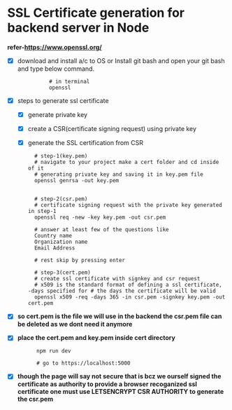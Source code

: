 # SSL Certificate generation for backend server in Node

**refer-https://www.openssl.org/**

- [x] download and install a/c to OS or Install git bash and open your git bash and type below command.

                # in terminal
                openssl

- [x] steps to generate ssl certificate
    - [x] generate private key
    - [x] create a CSR(certificate signing request) using private key
    - [x] generate the SSL certification from CSR
            
            # step-1(key.pem)
            # navigate to your project make a cert folder and cd inside of it
            # generating private key and saving it in key.pem file
            openssl genrsa -out key.pem 


            # step-2(csr.pem)
            # certificate signing request with the private key generated in step-1
            openssl req -new -key key.pem -out csr.pem

            # answer at least few of the questions like
            Country name
            Organization name
            Email Address

            # rest skip by pressing enter

            # step-3(cert.pem)
            # create ssl certificate with signkey and csr request
            # x509 is the standard format of defining a ssl certificate, -days specified for # the days the certificate will be valid
            openssl x509 -req -days 365 -in csr.pem -signkey key.pem -out cert.pem
            
- [x] **so cert.pem is the file we will use in the backend the csr.pem file can be deleted as we dont need it anymore**

- [x] **place the cert.pem and key.pem inside cert directory**

            npm run dev

            # go to https://localhost:5000

- [x] **though the page will say not secure that is bcz we ourself signed the certificate as authority to provide a browser recoganized ssl certificate one must use LETSENCRYPT CSR AUTHORITY to generate the csr.pem**